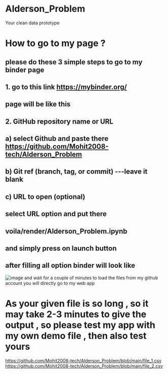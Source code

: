 # Alderson_Problem
Your clean data prototype
# How to go to my page ?
## please do these 3 simple steps to go to my binder page
## 1.  go to this link    https://mybinder.org/
   ## page will be like this
## 2.  GitHub repository name or URL    
##       a) select Github and paste there https://github.com/Mohit2008-tech/Alderson_Problem
##       b) Git ref (branch, tag, or commit)   ---leave it blank
##       c) URL to open (optional) 
##             select URL option and put there 
##             voila/render/Alderson_Problem.ipynb
##            and simply press on launch button
## after filling all option binder will look like
![image](https://user-images.githubusercontent.com/83158393/170994937-123b621e-b086-44e3-a4fa-fcceb2626acb.png)
and wait for a couple of minutes to load the files from my github account
you will directly go to my web app 
# As your given file is so long , so it may take 2-3 minutes to give the output , so please test my app with my own demo file  , then also test yours 
https://github.com/Mohit2008-tech/Alderson_Problem/blob/main/file_1.csv
https://github.com/Mohit2008-tech/Alderson_Problem/blob/main/file_2.csv


